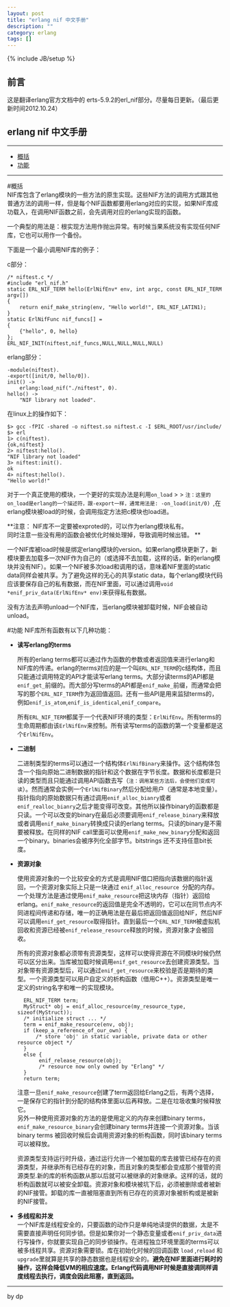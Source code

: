 ```yaml
---
layout: post
title: "erlang nif 中文手册"
description: ""
category: erlang
tags: []
---
```

{% include JB/setup %}

## 前言
  
   这是翻译erlang官方文档中的 erts-5.9.2的erl_nif部分。尽量每日更新。（最后更新时间2012.10.24）

## erlang nif 中文手册
---
* [概括][]
* [功能][]


[概括]: #sum
[功能]: #functionality

-----


#概括   <a name="sum"></a>   
NIF库包含了erlang模块的一些方法的原生实现。这些NIF方法的调用方式跟其他普通方法的调用一样，但是每个NIF函数都要用erlang对应的实现，如果NIF库成功载入，在调用NIF函数之前，会先调用对应的erlang实现的函数。


一个典型的用法是：根实现方法用作抛出异常。有时候当果系统没有实现任何NIF库，它也可以用作一个备份。

下面是一个最小调用NIF库的例子：


c部分：

	/* niftest.c */
	#include "erl_nif.h"
	static ERL_NIF_TERM hello(ErlNifEnv* env, int argc, const ERL_NIF_TERM argv[])
	{
		return enif_make_string(env, "Hello world!", ERL_NIF_LATIN1);
	}
	static ErlNifFunc nif_funcs[] =
	{
		{"hello", 0, hello}
	};
	ERL_NIF_INIT(niftest,nif_funcs,NULL,NULL,NULL,NULL)
	


erlang部分：

	-module(niftest).
	-export([init/0, hello/0]).
	init() ->
		erlang:load_nif("./niftest", 0).
	hello() ->
		"NIF library not loaded".


在linux上的操作如下：

	$> gcc -fPIC -shared -o niftest.so niftest.c -I $ERL_ROOT/usr/include/
	$> erl
	1> c(niftest).
	{ok,niftest}
	2> niftest:hello().
	"NIF library not loaded"
	3> niftest:init().
	ok
	4> niftest:hello().
	"Hello world!"


对于一个真正使用的模块，一个更好的实现办法是利用``on_load``  > >  ```注：这里的on_load是erlang的一个描述符，跟-export一样，通常用法是: -on_load(init/0) ```,在erlang模块被load的时候，会调用指定方法把c模块也load进。

**注意：
NIF库不一定要被exproted的，可以作为erlang模块私有。  
同时注意一些没有用的函数会被优化时候处理掉，导致调用时候出错。
**


一个NIF库被load时候是绑定erlang模块的version。如果erlang模块更新了，新模块要去加载多一次NIF作为自己的（或选择不去加载，这样的话，新的erlang模块并没有NIF）。如果一个NIF被多次load和调用的话，意味着NIF里面的static data同样会被共享。为了避免这样的无心的共享static data，每个erlang模块代码应该要保存自己的私有数据，而在NIF里面，可以通过调用``void *enif_priv_data(ErlNifEnv* env)``来获得私有数据。

没有方法去声明unload一个NIF库，当erlang模块被卸载时候，NIF会被自动unload。







#功能   <a name="functionality"></a>
NIF库所有函数有以下几种功能：  

* __读写erlang的terms__  

	所有的erlang terms都可以通过作为函数的参数或者返回值来进行erlang和NIF库的传递。erlang的terms对应的是一个叫`ERL_NIF_TERM`的c结构体，而且只能通过调用特定的API才能读写erlang terms。大部分读terms的API都是`enif_get_`前缀的。而大部分写terms的API都是`enif_make_`前缀，而通常会把写的那个`ERL_NIF_TERM`作为返回值返回。还有一些API是用来监狱terms的，例如`enif_is_atom`,`enif_is_identical`,`enif_compare`。   
	
	
	所有`ERL_NIF_TERM`都属于一个代表NIF环境的类型：`ErlNifEnv`。所有terms的生命周期都由该`ErlNifEnv`来控制。所有读写terms的函数的第一个变量都是这个`ErlNifEnv`。
  	
  		
  		
		
  		
* __二进制__  
  
	二进制类型的terms可以通过一个结构体`ErlNifBinary`来操作。这个结构体包含一个指向原始二进制数据的指针和这个数据在字节长度。数据和长度都是只读的类型而且只能通过调用API函数去写（`注：调用某些方法后，会使他们变成可读`）。然而通常会实例一个`ErlNifBinary`然后分配给用户（通常是本地变量）。		
	指针指向的原始数据只有通过调用`enif_alloc_bianry`或者`enif_realloc_bianry`之后才能变得可改变。其他所以操作binary的函数都是只读。一个可以改变的binary在最后必须要调用`enif_release_binary`来释放或者调用`enif_make_binary`转换成只读的erlang terms。只读的binary是不需要被释放。在同样的NIF call里面可以使用`enif_make_new_binary`分配和返回一个binary。binaries会被序列化全部字节。bitstrings 还不支持任意bit长度。  
	 
	 
* __资源对象__  
	
	使用资源对象的一个比较安全的方式是调用NIF借口把指向该数据的指针返回，一个资源对象实际上只是一块通过 `enif_alloc_resource `分配的内存。一个处理方法是通过使用` enif_make_resource `把这块内存（指针）返回给erlang。`enif_make_resource`的返回值是完全不透明的，它可以在同节点内不同进程间传递和存储，唯一的正确用法是在最后把返回值返回给NIF，然后NIF可以调用`enif_get_resource`取得指针。直到最后一个`ERL_NIF_TERM`被虚拟机回收和资源已经被`enif_release_resource`释放的时候，资源对象才会被回收。   
	
	
	所有的资源对象都必须带有资源类型，这样可以使得资源在不同模块时候仍然可以区分出来。当库被加载时候调用`enif_get_resource`去创建资源类型。当对象带有资源类型后，可以通过`enif_get_resource`来校验是否是期待的类型。一个资源类型可以用户自定义的析构函数（借用C++）。资源类型是唯一定义的string名字和唯一的实现模块。
	
	
        ERL_NIF_TERM term;
        MyStruct* obj = enif_alloc_resource(my_resource_type, sizeof(MyStruct));
        /* initialize struct ... */
        term = enif_make_resource(env, obj);
        if (keep_a_reference_of_our_own) {
        	/* store 'obj' in static variable, private data or other resource object */
        }
        else {
       		 enif_release_resource(obj);
       		 /* resource now only owned by "Erlang" */
        }
        return term;
        
      
   
   
   	注意一旦`enif_make_resource`创建了term返回给Erlang之后，有两个选择，一是保存它的指针到分配的结构体里面以后再释放。二是在垃圾收集时候释放它。   
   	另外一种使用资源对象的方法的是使用定义的内存来创建binary terms，`enif_make_resource_binary`会创建binary terms并连接一个资源对象。当该binary terms 被回收时候后会调用资源对象的析构函数，同时该binary terms可以被释放。  
   	
   	资源类型支持运行时升级，通过运行允许一个被加载的库去接管已经存在的资源类型，并继承所有已经存在的对象，而且对象的类型都会变成那个接管的资源类型.新的库的析构函数从那以后就可以被继承的对象继承。这样的话，就的析构函数就可以被安全卸载。资源对象和模块被坑下后，必须被删除或者被新的NIF接管。卸载的库一直被阻塞直到所有已存在的资源对象被析构或是被新的NIF接管。   
   	
   	
* __多线程和并发__   
	一个NIF库是线程安全的，只要函数的动作只是单纯地读提供的数据，太是不需要直接声明任何同步锁。但是如果你对一个静态变量或者`enif_priv_data`进行写操作，你就要实现自己的同步锁操作。在进程独立环境里面的terms可以被多线程共享。资源对象需要锁。库在初始化时候的回调函数 `load` ,`reload` 和`upgrade`里就算是共享的静态数据也是线程安全的。__避免在NIF里面进行耗时的操作，这样会降低VM的相应速度。Erlang代码调用NIF时候是直接调同样调度线程去执行，调度会因此阻塞，直到返回。__    
   	
   	

	
---
by dp

  

  


